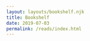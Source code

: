 ```yaml
---
layout: layouts/bookshelf.njk
title: Bookshelf
date: 2019-07-03
permalink: /reads/index.html
---
```


